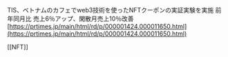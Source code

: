 
TIS、ベトナムのカフェでweb3技術を使ったNFTクーポンの実証実験を実施
前年同月比 売上6％アップ、閑散月売上10％改善
[https://prtimes.jp/main/html/rd/p/000001424.000011650.html](https://prtimes.jp/main/html/rd/p/000001424.000011650.html)

[[NFT]]
